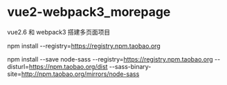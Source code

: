 # vue2-webpack3_morepage
vue2.6 和 webpack3 搭建多页面项目

npm install --registry=https://registry.npm.taobao.org

npm install --save node-sass --registry=https://registry.npm.taobao.org --disturl=https://npm.taobao.org/dist --sass-binary-site=http://npm.taobao.org/mirrors/node-sass
